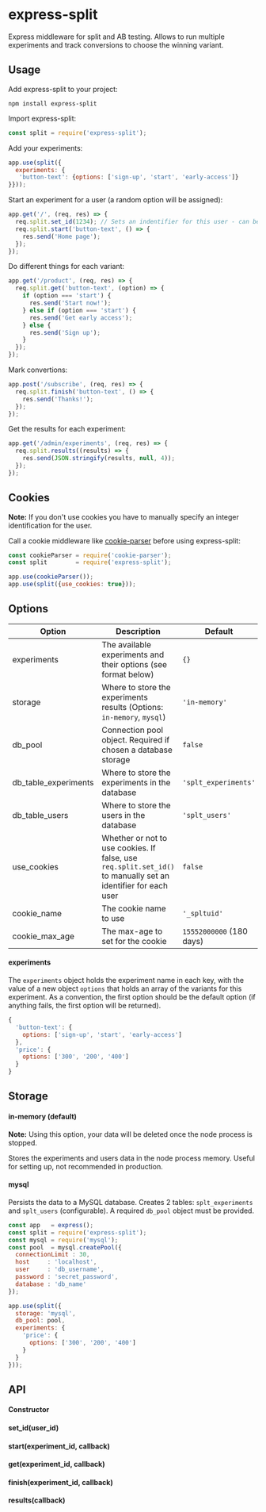 # express-split
Express middleware for split and AB testing. Allows to run multiple experiments and track conversions to choose the winning variant.

## Usage
Add express-split to your project:
```shell
npm install express-split
```

Import express-split:
```javascript
const split = require('express-split');
```

Add your experiments:
```javascript
app.use(split({
  experiments: {
   'button-text': {options: ['sign-up', 'start', 'early-access']}
}}));
```

Start an experiment for a user (a random option will be assigned):
```javascript
app.get('/', (req, res) => {
  req.split.set_id(1234); // Sets an indentifier for this user - can be avoided if using cookies
  req.split.start('button-text', () => {
    res.send('Home page');
  });
});
```

Do different things for each variant:
```javascript
app.get('/product', (req, res) => {
  req.split.get('button-text', (option) => {
    if (option === 'start') {
      res.send('Start now!');
    } else if (option === 'start') {
      res.send('Get early access');
    } else {
      res.send('Sign up');
    }
  });
});
```

Mark convertions:
```javascript
app.post('/subscribe', (req, res) => {
  req.split.finish('button-text', () => {
    res.send('Thanks!');
  });
});
```

Get the results for each experiment:
```javascript
app.get('/admin/experiments', (req, res) => {
  req.split.results((results) => {
    res.send(JSON.stringify(results, null, 4));
  });
});
```

## Cookies
**Note:** If you don't use cookies you have to manually specify an integer identification for the user.

Call a cookie middleware like [cookie-parser](https://github.com/expressjs/cookie-parser) before using express-split:
```javascript
const cookieParser = require('cookie-parser');
const split        = require('express-split');

app.use(cookieParser());
app.use(split({use_cookies: true}));
```

## Options
| Option                | Description    | Default                                                                            |
| ----------------------|----------------|------------------------------------------------------------------------------------|
| experiments           | The available experiments and their options (see format below)           | `{}`                     |
| storage               | Where to store the experiments results (Options: `in-memory`, `mysql`)   | `'in-memory'`            |
| db_pool               | Connection pool object. Required if chosen a database storage            | `false`                  |
| db_table_experiments  | Where to store the experiments in the database                           | `'splt_experiments'`     |
| db_table_users        | Where to store the users in the database                                 | `'splt_users'`           |
| use_cookies           | Whether or not to use cookies. If false, use `req.split.set_id()` to manually set an identifier for each user | `false` |
| cookie_name           | The cookie name to use                                                   | `'_spltuid'`             |
| cookie_max_age        | The max-age to set for the cookie                                        | `15552000000` (180 days) |

#### experiments

The `experiments` object holds the experiment name in each key, with the value of a new object `options` that holds an array of the variants for this experiment. As a convention, the first option should be the default option (if anything fails, the first option will be returned).
```javascript
{
  'button-text': {
    options: ['sign-up', 'start', 'early-access']
  },
  'price': {
    options: ['300', '200', '400']
  }
}
```

## Storage
#### in-memory (default)
**Note:** Using this option, your data will be deleted once the node process is stopped.

Stores the experiments and users data in the node process memory. Useful for setting up, not recommended in production.

#### mysql
Persists the data to a MySQL database.
Creates 2 tables: `splt_experiments` and `splt_users` (configurable).
A required `db_pool` object must be provided.

```javascript
const app   = express();
const split = require('express-split');
const mysql = require('mysql');
const pool  = mysql.createPool({
  connectionLimit : 30,
  host     : 'localhost',
  user     : 'db_username',
  password : 'secret_password',
  database : 'db_name'
});

app.use(split({
  storage: 'mysql',
  db_pool: pool,
  experiments: {
    'price': {
      options: ['300', '200', '400']
    }
  }
}));
```

## API
#### Constructor
#### set_id(user_id)
#### start(experiment_id, callback)
#### get(experiment_id, callback)
#### finish(experiment_id, callback)
#### results(callback)
